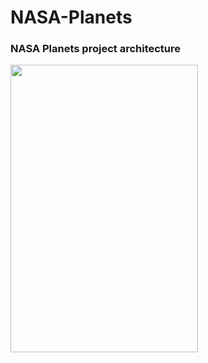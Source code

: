 # NASA-Planets

### NASA Planets project architecture                                                           
<img src="/nasa architecture.jpg" width="300" height="460">  
